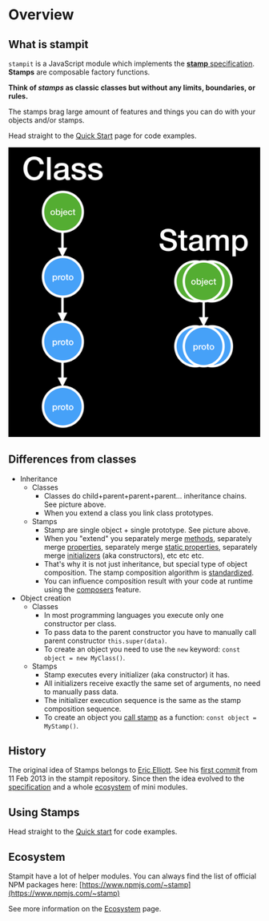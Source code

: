 # Overview

## What is stampit

`stampit` is a JavaScript module which implements the [**stamp** specification](https://www.gitbook.com/book/stampit-org/docs/edit#). **Stamps** are composable factory functions.

**Think of **_**stamps**_** as classic classes but without any limits, boundaries, or rules.**

The stamps brag large amount of features and things you can do with your objects and/or stamps.

Head straight to the [Quick Start](../api/quick-start.md) page for code examples.

![](../.gitbook/assets/class_vs_stamp.png)

## Differences from classes

* Inheritance
  * Classes
    * Classes do child+parent+parent+parent... inheritance chains. See picture above.
    * When you extend a class you link class prototypes.
  * Stamps
    * Stamp are single object + single prototype. See picture above.
    * When you "extend" you separately merge [methods](https://github.com/stampit-org/docs/tree/cb1b11dcef3e3b0b3aa5212adcf9047a2f882b06/methods.md), separately merge [properties](https://github.com/stampit-org/docs/tree/cb1b11dcef3e3b0b3aa5212adcf9047a2f882b06/properties.md), separately merge [static properties](https://github.com/stampit-org/docs/tree/cb1b11dcef3e3b0b3aa5212adcf9047a2f882b06/static-properties.md), separately merge [initializers](https://github.com/stampit-org/docs/tree/cb1b11dcef3e3b0b3aa5212adcf9047a2f882b06/initializers.md) \(aka constructors\), etc etc etc.
    * That's why it is not just inheritance, but special type of object composition. The stamp composition algorithm is [standardized](specification/merging-algorithm.md).
    * You can influence composition result with your code at runtime using the [composers](https://github.com/stampit-org/docs/tree/cb1b11dcef3e3b0b3aa5212adcf9047a2f882b06/composers.md) feature.
* Object creation
  * Classes
    * In most programming languages you execute only one constructor per class.
    * To pass data to the parent constructor you have to manually call parent constructor `this.super(data)`.
    * To create an object you need to use the `new` keyword: `const object = new MyClass()`.
  * Stamps
    * Stamp executes every initializer \(aka constructor\) it has.
    * All initializers receive exactly the same set of arguments, no need to manually pass data.
    * The initializer execution sequence is the same as the stamp composition sequence.
    * To create an object you [call stamp](https://github.com/stampit-org/docs/tree/cb1b11dcef3e3b0b3aa5212adcf9047a2f882b06/start.md) as a function: `const object = MyStamp()`.

## History

The original idea of Stamps belongs to [Eric Elliott](https://ericelliottjs.com/). See his [first commit](https://github.com/stampit-org/stampit/commit/ac330e8537e349a9640bbe4a34c63150db445a20) from 11 Feb 2013 in the stampit repository. Since then the idea evolved to the [specification](https://github.com/stampit-org/docs/tree/cb1b11dcef3e3b0b3aa5212adcf9047a2f882b06/specification.md) and a whole [ecosystem](https://github.com/stampit-org/docs/tree/cb1b11dcef3e3b0b3aa5212adcf9047a2f882b06/ecosystem.md) of mini modules.

## Using Stamps

Head straight to the [Quick start](https://github.com/stampit-org/docs/tree/cb1b11dcef3e3b0b3aa5212adcf9047a2f882b06/start.md) for code examples.

## Ecosystem

Stampit have a lot of helper modules. You can always find the list of official NPM packages here: [https://www.npmjs.com/~stamp](https://www.npmjs.com/~stamp)

See more information on the [Ecosystem](https://github.com/stampit-org/docs/tree/cb1b11dcef3e3b0b3aa5212adcf9047a2f882b06/ecosystem.md) page.

